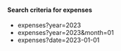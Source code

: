 #### Search criteria for expenses
* expenses?year=2023
* expenses?year=2023&month=01
* expenses?date=2023-01-01
